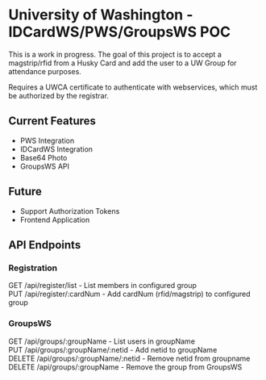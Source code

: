 # University of Washington - IDCardWS/PWS/GroupsWS POC

This is a work in progress.  The goal of this project is to accept a magstrip/rfid from a Husky Card and add the user to a UW Group for attendance purposes.

Requires a UWCA certificate to authenticate with webservices, which must be authorized by the registrar.

## Current Features
- PWS Integration
- IDCardWS Integration
- Base64 Photo
- GroupsWS API

## Future
- Support Authorization Tokens
- Frontend Application

## API Endpoints

### Registration
GET /api/register/list - List members in configured group  
PUT /api/register/:cardNum - Add cardNum (rfid/magstrip) to configured group  

### GroupsWS
GET /api/groups/:groupName - List users in groupName  
PUT /api/groups/:groupName/:netid - Add netid to groupName  
DELETE /api/groups/:groupName/:netid - Remove netid from groupname  
DELETE /api/groups/:groupName - Remove the group from GroupsWS  
